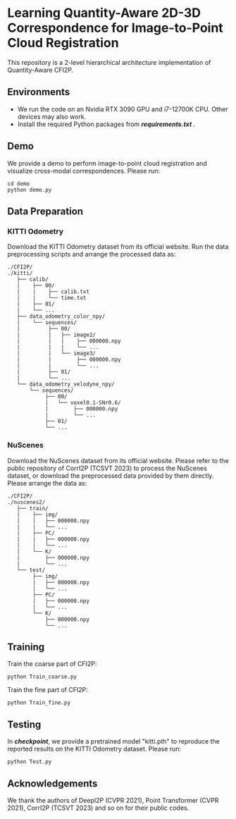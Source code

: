 # Learning Quantity-Aware 2D-3D Correspondence for Image-to-Point Cloud Registration

This repository is a 2-level hierarchical architecture implementation of Quantity-Aware CFI2P.

## Environments
- We run the code on an Nvidia RTX 3090 GPU and i7-12700K CPU. Other devices may also work.
- Install the required Python packages from ***requirements.txt*** .

## Demo
We provide a demo to perform image-to-point cloud registration and visualize cross-modal correspondences. Please run:
```shell script
cd demo
python demo.py
```

## Data Preparation
### KITTI Odometry
Download the KITTI Odometry dataset from its official website.
Run the data preprocessing scripts and arrange the processed data as:
```
./CFI2P/
./kitti/
   ├── calib/
   |    ├── 00/
   |    |    ├── calib.txt
   |    |    └── time.txt
   |    ├── 01/
   |    └── ...
   ├── data_odometry_color_npy/
   |    └── sequences/
   |         ├── 00/
   |         |   ├── image2/
   |         |   |    ├── 000000.npy
   |         |   |    └── ...
   |         |   └── image3/
   |         |        ├── 000000.npy
   |         |        └── ...
   |         ├── 01/
   |         └── ...
   └── data_odometry_velodyne_npy/
       └── sequences/
            ├── 00/
            |   └── voxel0.1-SNr0.6/
            |        ├── 000000.npy
            |        └── ...
            ├── 01/
            └── ...
```
### NuScenes
Download the NuScenes dataset from its official website.
Please refer to the public repository of CorrI2P (TCSVT 2023) to process the NuScenes dataset, or download the preprocessed data provided by them directly. Please arrange the data as:
```
./CFI2P/
./nuscenes2/
   ├── train/
   |    ├── img/
   |    |   ├── 000000.npy
   |    |   └── ...
   |    ├── PC/
   |    |   ├── 000000.npy
   |    |   └── ...
   |    └── K/
   |        ├── 000000.npy
   |        └── ...
   └── test/
        ├── img/
        |   ├── 000000.npy
        |   └── ...
        ├── PC/
        |   ├── 000000.npy
        |   └── ...
        └── K/
            ├── 000000.npy
            └── ...
```

## Training
Train the coarse part of CFI2P:
```shell script
python Train_coarse.py
```
Train the fine part of CFI2P:
```shell script
python Train_fine.py
```

## Testing
In ***checkpoint***, we provide a pretrained model "kitti.pth" to reproduce the reported results on the KITTI Odometry dataset. Please run:
```shell script
python Test.py
```

## Acknowledgements
We thank the authors of DeepI2P (CVPR 2021), Point Transformer (CVPR 2021), CorrI2P (TCSVT 2023) and so on for their public codes.


